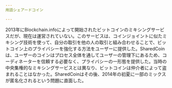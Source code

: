 ```yaml
---
用語シェアードコイン

---
```

2013年にBlockchain.infoによって開始されたビットコインのミキシングサービスだが、現在は運営されていない。このサービスは、コインジョイントに似たミキシング技術を使って、自分の取引を他の人の取引と組み合わせることで、ビットコイン上のプライバシーを強化する方法をユーザーに提供した。SharedCoinは、ユーザーのコインはプロセス全体を通してユーザーの管理下にあるため、コーディネーターを信頼する必要なく、プライバシーの一形態を提供した。当時の中央集権的なミキシングサービスとは異なり、ビットコインは仲介者によって盗まれることはなかった。SharedCoinはその後、2014年の初夏に一部のミックスが匿名化されるという問題に直面した。